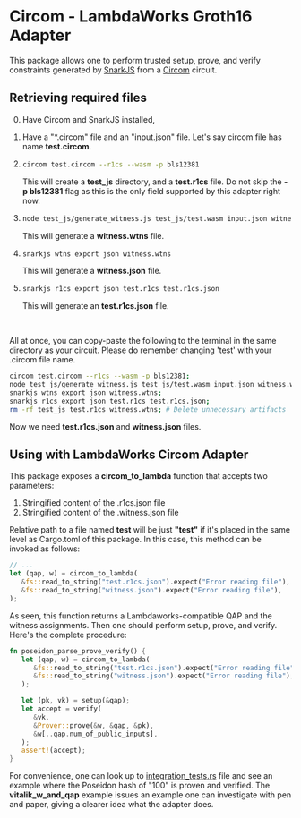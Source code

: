 # Circom - LambdaWorks Groth16 Adapter

This package allows one to perform trusted setup, prove, and verify constraints generated by [SnarkJS](https://github.com/iden3/snarkjs) from a [Circom](https://github.com/iden3/circom) circuit.

## Retrieving required files

0. Have Circom and SnarkJS installed,

1. Have a "\*.circom" file and an "input.json" file. Let's say circom file has name **test.circom**.
2. ```bash
   circom test.circom --r1cs --wasm -p bls12381
   ```

   This will create a **test_js** directory, and a **test.r1cs** file. Do not skip the **-p bls12381** flag as this is the only field supported by this adapter right now.

3. ```bash
   node test_js/generate_witness.js test_js/test.wasm input.json witness.wtns
   ```

   This will generate a **witness.wtns** file.

4. ```bash
   snarkjs wtns export json witness.wtns
   ```

   This will generate a **witness.json** file.

5. ```bash
   snarkjs r1cs export json test.r1cs test.r1cs.json
   ```
   This will generate an **test.r1cs.json** file.

<br>

All at once, you can copy-paste the following to the terminal in the same directory as your circuit. Please do remember changing 'test' with your .circom file name.

```bash
circom test.circom --r1cs --wasm -p bls12381;
node test_js/generate_witness.js test_js/test.wasm input.json witness.wtns;
snarkjs wtns export json witness.wtns;
snarkjs r1cs export json test.r1cs test.r1cs.json;
rm -rf test_js test.r1cs witness.wtns; # Delete unnecessary artifacts
```

Now we need **test.r1cs.json** and **witness.json** files.

## Using with LambdaWorks Circom Adapter

This package exposes a **circom_to_lambda** function that accepts two parameters:

1. Stringified content of the .r1cs.json file
2. Stringified content of the .witness.json file

Relative path to a file named **test** will be just **"test"** if it's placed in the same level as Cargo.toml of this package. In this case, this method can be invoked as follows:

```rust
// ...
let (qap, w) = circom_to_lambda(
   &fs::read_to_string("test.r1cs.json").expect("Error reading file"),
   &fs::read_to_string("witness.json").expect("Error reading file"),
);
```

As seen, this function returns a Lambdaworks-compatible QAP and the witness assignments. Then one should perform setup, prove, and verify. Here's the complete procedure:

```rust
fn poseidon_parse_prove_verify() {
   let (qap, w) = circom_to_lambda(
      &fs::read_to_string("test.r1cs.json").expect("Error reading file"),
      &fs::read_to_string("witness.json").expect("Error reading file"),
   );

   let (pk, vk) = setup(&qap);
   let accept = verify(
      &vk,
      &Prover::prove(&w, &qap, &pk),
      &w[..qap.num_of_public_inputs],
   );
   assert!(accept);
}
```

For convenience, one can look up to [integration_tests.rs](integration_tests.rs) file and see an example where the Poseidon hash of "100" is proven and verified. The **vitalik_w_and_qap** example issues an example one can investigate with pen and paper, giving a clearer idea what the adapter does.
